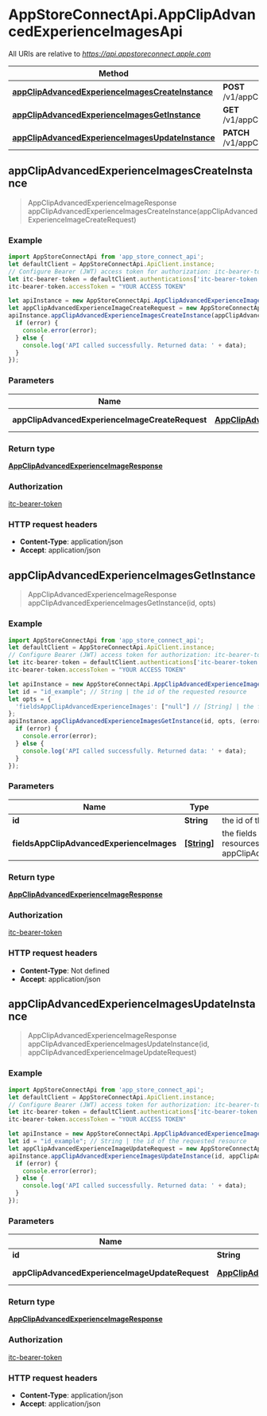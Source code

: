 # AppStoreConnectApi.AppClipAdvancedExperienceImagesApi

All URIs are relative to *https://api.appstoreconnect.apple.com*

Method | HTTP request | Description
------------- | ------------- | -------------
[**appClipAdvancedExperienceImagesCreateInstance**](AppClipAdvancedExperienceImagesApi.md#appClipAdvancedExperienceImagesCreateInstance) | **POST** /v1/appClipAdvancedExperienceImages | 
[**appClipAdvancedExperienceImagesGetInstance**](AppClipAdvancedExperienceImagesApi.md#appClipAdvancedExperienceImagesGetInstance) | **GET** /v1/appClipAdvancedExperienceImages/{id} | 
[**appClipAdvancedExperienceImagesUpdateInstance**](AppClipAdvancedExperienceImagesApi.md#appClipAdvancedExperienceImagesUpdateInstance) | **PATCH** /v1/appClipAdvancedExperienceImages/{id} | 



## appClipAdvancedExperienceImagesCreateInstance

> AppClipAdvancedExperienceImageResponse appClipAdvancedExperienceImagesCreateInstance(appClipAdvancedExperienceImageCreateRequest)



### Example

```javascript
import AppStoreConnectApi from 'app_store_connect_api';
let defaultClient = AppStoreConnectApi.ApiClient.instance;
// Configure Bearer (JWT) access token for authorization: itc-bearer-token
let itc-bearer-token = defaultClient.authentications['itc-bearer-token'];
itc-bearer-token.accessToken = "YOUR ACCESS TOKEN"

let apiInstance = new AppStoreConnectApi.AppClipAdvancedExperienceImagesApi();
let appClipAdvancedExperienceImageCreateRequest = new AppStoreConnectApi.AppClipAdvancedExperienceImageCreateRequest(); // AppClipAdvancedExperienceImageCreateRequest | AppClipAdvancedExperienceImage representation
apiInstance.appClipAdvancedExperienceImagesCreateInstance(appClipAdvancedExperienceImageCreateRequest, (error, data, response) => {
  if (error) {
    console.error(error);
  } else {
    console.log('API called successfully. Returned data: ' + data);
  }
});
```

### Parameters


Name | Type | Description  | Notes
------------- | ------------- | ------------- | -------------
 **appClipAdvancedExperienceImageCreateRequest** | [**AppClipAdvancedExperienceImageCreateRequest**](AppClipAdvancedExperienceImageCreateRequest.md)| AppClipAdvancedExperienceImage representation | 

### Return type

[**AppClipAdvancedExperienceImageResponse**](AppClipAdvancedExperienceImageResponse.md)

### Authorization

[itc-bearer-token](../README.md#itc-bearer-token)

### HTTP request headers

- **Content-Type**: application/json
- **Accept**: application/json


## appClipAdvancedExperienceImagesGetInstance

> AppClipAdvancedExperienceImageResponse appClipAdvancedExperienceImagesGetInstance(id, opts)



### Example

```javascript
import AppStoreConnectApi from 'app_store_connect_api';
let defaultClient = AppStoreConnectApi.ApiClient.instance;
// Configure Bearer (JWT) access token for authorization: itc-bearer-token
let itc-bearer-token = defaultClient.authentications['itc-bearer-token'];
itc-bearer-token.accessToken = "YOUR ACCESS TOKEN"

let apiInstance = new AppStoreConnectApi.AppClipAdvancedExperienceImagesApi();
let id = "id_example"; // String | the id of the requested resource
let opts = {
  'fieldsAppClipAdvancedExperienceImages': ["null"] // [String] | the fields to include for returned resources of type appClipAdvancedExperienceImages
};
apiInstance.appClipAdvancedExperienceImagesGetInstance(id, opts, (error, data, response) => {
  if (error) {
    console.error(error);
  } else {
    console.log('API called successfully. Returned data: ' + data);
  }
});
```

### Parameters


Name | Type | Description  | Notes
------------- | ------------- | ------------- | -------------
 **id** | **String**| the id of the requested resource | 
 **fieldsAppClipAdvancedExperienceImages** | [**[String]**](String.md)| the fields to include for returned resources of type appClipAdvancedExperienceImages | [optional] 

### Return type

[**AppClipAdvancedExperienceImageResponse**](AppClipAdvancedExperienceImageResponse.md)

### Authorization

[itc-bearer-token](../README.md#itc-bearer-token)

### HTTP request headers

- **Content-Type**: Not defined
- **Accept**: application/json


## appClipAdvancedExperienceImagesUpdateInstance

> AppClipAdvancedExperienceImageResponse appClipAdvancedExperienceImagesUpdateInstance(id, appClipAdvancedExperienceImageUpdateRequest)



### Example

```javascript
import AppStoreConnectApi from 'app_store_connect_api';
let defaultClient = AppStoreConnectApi.ApiClient.instance;
// Configure Bearer (JWT) access token for authorization: itc-bearer-token
let itc-bearer-token = defaultClient.authentications['itc-bearer-token'];
itc-bearer-token.accessToken = "YOUR ACCESS TOKEN"

let apiInstance = new AppStoreConnectApi.AppClipAdvancedExperienceImagesApi();
let id = "id_example"; // String | the id of the requested resource
let appClipAdvancedExperienceImageUpdateRequest = new AppStoreConnectApi.AppClipAdvancedExperienceImageUpdateRequest(); // AppClipAdvancedExperienceImageUpdateRequest | AppClipAdvancedExperienceImage representation
apiInstance.appClipAdvancedExperienceImagesUpdateInstance(id, appClipAdvancedExperienceImageUpdateRequest, (error, data, response) => {
  if (error) {
    console.error(error);
  } else {
    console.log('API called successfully. Returned data: ' + data);
  }
});
```

### Parameters


Name | Type | Description  | Notes
------------- | ------------- | ------------- | -------------
 **id** | **String**| the id of the requested resource | 
 **appClipAdvancedExperienceImageUpdateRequest** | [**AppClipAdvancedExperienceImageUpdateRequest**](AppClipAdvancedExperienceImageUpdateRequest.md)| AppClipAdvancedExperienceImage representation | 

### Return type

[**AppClipAdvancedExperienceImageResponse**](AppClipAdvancedExperienceImageResponse.md)

### Authorization

[itc-bearer-token](../README.md#itc-bearer-token)

### HTTP request headers

- **Content-Type**: application/json
- **Accept**: application/json


